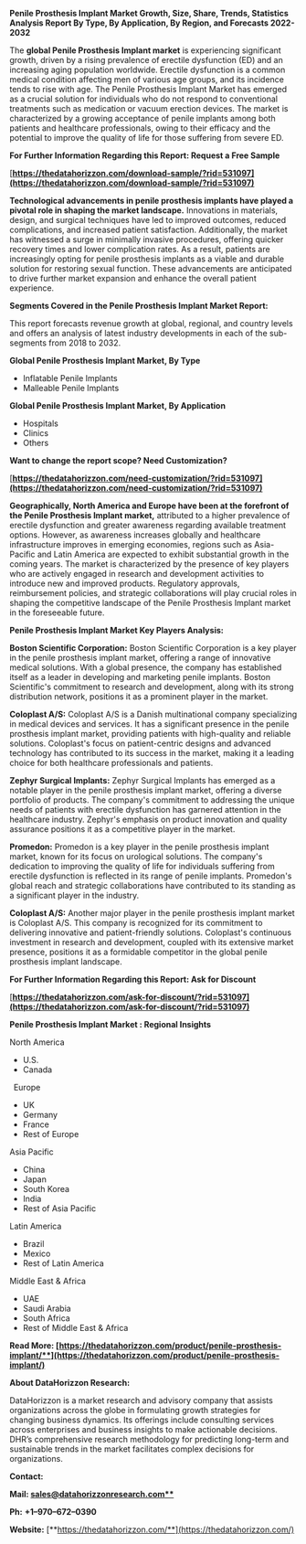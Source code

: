 ﻿**Penile Prosthesis Implant Market Growth, Size, Share, Trends, Statistics Analysis Report By Type, By Application, By Region, and Forecasts 2022-2032**


The **global Penile Prosthesis Implant market** is experiencing significant growth, driven by a rising prevalence of erectile dysfunction (ED) and an increasing aging population worldwide. Erectile dysfunction is a common medical condition affecting men of various age groups, and its incidence tends to rise with age. The Penile Prosthesis Implant Market has emerged as a crucial solution for individuals who do not respond to conventional treatments such as medication or vacuum erection devices. The market is characterized by a growing acceptance of penile implants among both patients and healthcare professionals, owing to their efficacy and the potential to improve the quality of life for those suffering from severe ED.

**For Further Information Regarding this Report: Request a Free Sample**	

[**https://thedatahorizzon.com/download-sample/?rid=531097](https://thedatahorizzon.com/download-sample/?rid=531097)** 

**Technological advancements in penile prosthesis implants have played a pivotal role in shaping the market landscape.** Innovations in materials, design, and surgical techniques have led to improved outcomes, reduced complications, and increased patient satisfaction. Additionally, the market has witnessed a surge in minimally invasive procedures, offering quicker recovery times and lower complication rates. As a result, patients are increasingly opting for penile prosthesis implants as a viable and durable solution for restoring sexual function. These advancements are anticipated to drive further market expansion and enhance the overall patient experience. 

**Segments Covered in the Penile Prosthesis Implant Market Report:**

This report forecasts revenue growth at global, regional, and country levels and offers an analysis of latest industry developments in each of the sub-segments from 2018 to 2032.

**Global Penile Prosthesis Implant Market, By Type**

- Inflatable Penile Implants
- Malleable Penile Implants

**Global Penile Prosthesis Implant Market, By Application**

- Hospitals
- Clinics
- Others

**Want to change the report scope? Need Customization?**

[**https://thedatahorizzon.com/need-customization/?rid=531097](https://thedatahorizzon.com/need-customization/?rid=531097)** 

**Geographically, North America and Europe have been at the forefront of the Penile Prosthesis Implant market,** attributed to a higher prevalence of erectile dysfunction and greater awareness regarding available treatment options. However, as awareness increases globally and healthcare infrastructure improves in emerging economies, regions such as Asia-Pacific and Latin America are expected to exhibit substantial growth in the coming years. The market is characterized by the presence of key players who are actively engaged in research and development activities to introduce new and improved products. Regulatory approvals, reimbursement policies, and strategic collaborations will play crucial roles in shaping the competitive landscape of the Penile Prosthesis Implant market in the foreseeable future.

**Penile Prosthesis Implant Market Key Players Analysis:** 

**Boston Scientific Corporation:** Boston Scientific Corporation is a key player in the penile prosthesis implant market, offering a range of innovative medical solutions. With a global presence, the company has established itself as a leader in developing and marketing penile implants. Boston Scientific's commitment to research and development, along with its strong distribution network, positions it as a prominent player in the market.

**Coloplast A/S:** Coloplast A/S is a Danish multinational company specializing in medical devices and services. It has a significant presence in the penile prosthesis implant market, providing patients with high-quality and reliable solutions. Coloplast's focus on patient-centric designs and advanced technology has contributed to its success in the market, making it a leading choice for both healthcare professionals and patients.

**Zephyr Surgical Implants:** Zephyr Surgical Implants has emerged as a notable player in the penile prosthesis implant market, offering a diverse portfolio of products. The company's commitment to addressing the unique needs of patients with erectile dysfunction has garnered attention in the healthcare industry. Zephyr's emphasis on product innovation and quality assurance positions it as a competitive player in the market.

**Promedon:** Promedon is a key player in the penile prosthesis implant market, known for its focus on urological solutions. The company's dedication to improving the quality of life for individuals suffering from erectile dysfunction is reflected in its range of penile implants. Promedon's global reach and strategic collaborations have contributed to its standing as a significant player in the industry.

**Coloplast A/S:** Another major player in the penile prosthesis implant market is Coloplast A/S. This company is recognized for its commitment to delivering innovative and patient-friendly solutions. Coloplast's continuous investment in research and development, coupled with its extensive market presence, positions it as a formidable competitor in the global penile prosthesis implant landscape.

**For Further Information Regarding this Report: Ask for Discount**	

[**https://thedatahorizzon.com/ask-for-discount/?rid=531097](https://thedatahorizzon.com/ask-for-discount/?rid=531097)** 

**Penile Prosthesis Implant Market : Regional Insights**

North America

- U.S.
- Canada

` `Europe

- UK
- Germany
- France
- Rest of Europe

Asia Pacific

- China
- Japan
- South Korea
- India
- Rest of Asia Pacific

Latin America

- Brazil
- Mexico
- Rest of Latin America

Middle East & Africa

- UAE
- Saudi Arabia
- South Africa
- Rest of Middle East & Africa

**Read More: [https://thedatahorizzon.com/product/penile-prosthesis-implant/**](https://thedatahorizzon.com/product/penile-prosthesis-implant/)** 

**About DataHorizzon Research:**

DataHorizzon is a market research and advisory company that assists organizations across the globe in formulating growth strategies for changing business dynamics. Its offerings include consulting services across enterprises and business insights to make actionable decisions. DHR’s comprehensive research methodology for predicting long-term and sustainable trends in the market facilitates complex decisions for organizations.

**Contact:**

**Mail: [sales@datahorizzonresearch.com**](mailto:sales@datahorizzonresearch.com)**

**Ph:** **+1–970–672–0390**

**Website:** [**https://thedatahorizzon.com/**](https://thedatahorizzon.com/)

